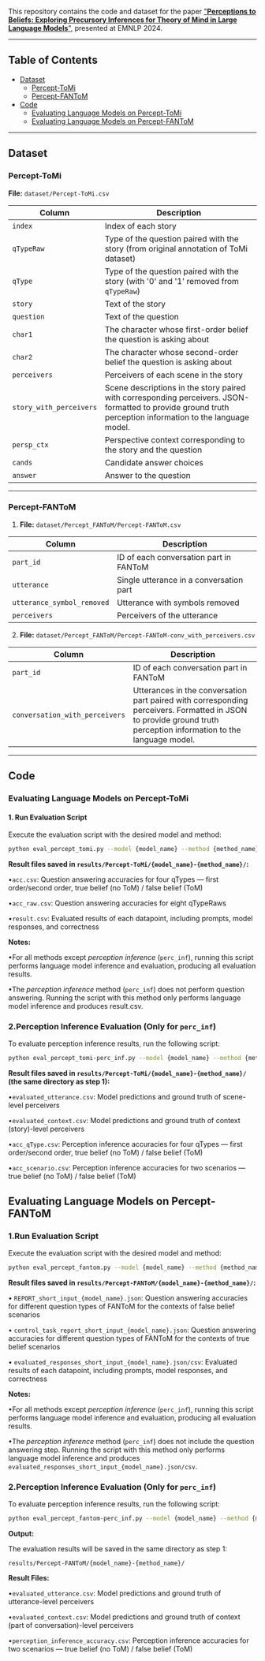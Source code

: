 This repository contains the code and dataset for the paper ["**Perceptions to Beliefs: Exploring Precursory Inferences for Theory of Mind in Large Language Models**"](https://aclanthology.org/2024.emnlp-main.1105/), presented at EMNLP 2024.

---

## Table of Contents

- [Dataset](#dataset)
  - [Percept-ToMi](#percept-tomi)
  - [Percept-FANToM](#percept-fantom)
- [Code](#code)
  - [Evaluating Language Models on Percept-ToMi](#evaluating-language-models-on-percept-tomi)
  - [Evaluating Language Models on Percept-FANToM](#evaluating-language-models-on-percept-fantom)

---

## Dataset

### Percept-ToMi

**File:** `dataset/Percept-ToMi.csv`

| Column                   | Description                                                                 |
|--------------------------|-----------------------------------------------------------------------------|
| `index`                  | Index of each story                                                        |
| `qTypeRaw`               | Type of the question paired with the story (from original annotation of ToMi dataset) |
| `qType`                  | Type of the question paired with the story (with '0' and '1' removed from `qTypeRaw`) |
| `story`                  | Text of the story                                                          |
| `question`               | Text of the question                                                       |
| `char1`                  | The character whose first-order belief the question is asking about         |
| `char2`                  | The character whose second-order belief the question is asking about        |
| `perceivers`             | Perceivers of each scene in the story                                       |
| `story_with_perceivers`  | Scene descriptions in the story paired with corresponding perceivers. JSON-formatted to provide ground truth perception information to the language model. |
| `persp_ctx`              | Perspective context corresponding to the story and the question            |
| `cands`                  | Candidate answer choices                                                   |
| `answer`                 | Answer to the question                                                     |

---

### Percept-FANToM

1. **File:** `dataset/Percept_FANToM/Percept-FANToM.csv`

| Column                   | Description                                                                 |
|--------------------------|-----------------------------------------------------------------------------|
| `part_id`                | ID of each conversation part in FANToM                                      |
| `utterance`              | Single utterance in a conversation part                                    |
| `utterance_symbol_removed` | Utterance with symbols removed                                            |
| `perceivers`             | Perceivers of the utterance                                                |

2. **File:** `dataset/Percept_FANToM/Percept-FANToM-conv_with_perceivers.csv`

| Column                   | Description                                                                 |
|--------------------------|-----------------------------------------------------------------------------|
| `part_id`                | ID of each conversation part in FANToM                                     |
| `conversation_with_perceivers` | Utterances in the conversation part paired with corresponding perceivers. Formatted in JSON to provide ground truth perception information to the language model. |

---

## Code

### Evaluating Language Models on Percept-ToMi

#### 1. Run Evaluation Script

Execute the evaluation script with the desired model and method:

```bash
python eval_percept_tomi.py --model {model_name} --method {method_name}
```

**Result files saved in `results/Percept-ToMi/{model_name}-{method_name}/`:**

•`acc.csv`: Question answering accuracies for four qTypes — first order/second order, true belief (no ToM) / false belief (ToM)

•`acc_raw.csv`: Question answering accuracies for eight qTypeRaws 

•`result.csv`: Evaluated results of each datapoint, including prompts, model responses, and correctness

**Notes:**

•For all methods except _perception inference_ (`perc_inf`), running this script performs language model inference and evaluation, producing all evaluation results.

•The _perception inference_ method (`perc_inf`) does not perform question answering. Running the script with this method only performs language model inference and produces result.csv.

### 2.**Perception Inference Evaluation (Only for** `perc_inf`**)**

To evaluate perception inference results, run the following script:

```bash
python eval_percept_tomi-perc_inf.py --model {model_name} --method {method_name}
```

**Result files saved in ```results/Percept-ToMi/{model_name}-{method_name}/``` (the same directory as step 1):**

•`evaluated_utterance.csv`: Model predictions and ground truth of scene-level perceivers

•`evaluated_context.csv`: Model predictions and ground truth of context (story)-level perceivers

•`acc_qType.csv`: Perception inference accuracies for four qTypes — first order/second order, true belief (no ToM) / false belief (ToM)

•`acc_scenario.csv`: Perception inference accuracies for two scenarios — true belief (no ToM) / false belief (ToM)

## Evaluating Language Models on Percept-FANToM

### 1.**Run Evaluation Script**

Execute the evaluation script with the desired model and method:

```bash
python eval_percept_fantom.py --model {model_name} --method {method_name}
```

**Result files saved in `results/Percept-FANToM/{model_name}-{method_name}/`:**

• `REPORT_short_input_{model_name}.json`: Question answering accuracies for different question types of FANToM for the contexts of false belief scenarios

• `control_task_report_short_input_{model_name}.json`: Question answering accuracies for different question types of FANToM for the contexts of true belief scenarios

• `evaluated_responses_short_input_{model_name}.json/csv`: Evaluated results of each datapoint, including prompts, model responses, and correctness

**Notes:**

•For all methods except _perception inference_ (`perc_inf`), running this script performs language model inference and evaluation, producing all evaluation results.

•The _perception inference_ method (`perc_inf`) does not include the question answering step. Running the script with this method only performs language model inference and produces `evaluated_responses_short_input_{model_name}.json/csv`.

### 2.**Perception Inference Evaluation (Only for** `perc_inf`**)**

To evaluate perception inference results, run the following script:

```bash
python eval_percept_fantom-perc_inf.py --model {model_name} --method {method_name}
```

**Output:**

The evaluation results will be saved in the same directory as step 1:

`results/Percept-FANToM/{model_name}-{method_name}/`

**Result Files:**

•`evaluated_utterance.csv`: Model predictions and ground truth of utterance-level perceivers

•`evaluated_context.csv`: Model predictions and ground truth of context (part of conversation)-level perceivers

•`perception_inference_accuracy.csv`: Perception inference accuracies for two scenarios — true belief (no ToM) / false belief (ToM)


